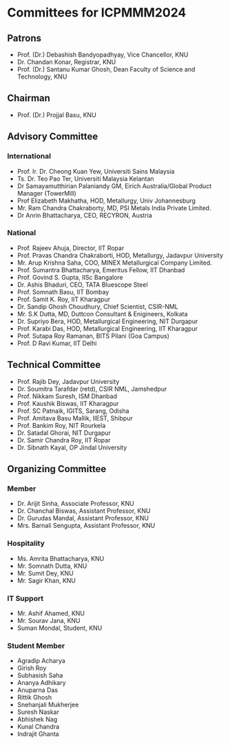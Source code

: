 # Committees for ICPMMM2024

## Patrons

- Prof. (Dr.) Debashish Bandyopadhyay, Vice Chancellor, KNU
- Dr. Chandan Konar, Registrar, KNU
- Prof. (Dr.) Santanu Kumar Ghosh, Dean Faculty of Science and Technology, KNU

## Chairman

- Prof. (Dr.) Projjal Basu, KNU

## Advisory Committee

### International

- Prof. Ir. Dr. Cheong Kuan Yew, Universiti
  Sains Malaysia
- Ts. Dr. Teo Pao Ter, Universiti Malaysia
  Kelantan
- Dr Samayamutthirian Palaniandy GM, Eirich
  Australia/Global Product Manager
  (TowerMill)
- Prof Elizabeth Makhatha, HOD, Metallurgy,
  Univ Johannesburg
- Mr. Ram Chandra Chakraborty, MD, PSI
  Metals India Private Limited.
- Dr Anrin Bhattacharya, CEO, RECYRON,
  Austria

### National

- Prof. Rajeev Ahuja, Director, IIT Ropar
- Prof. Pravas Chandra Chakraborti, HOD,
  Metallurgy, Jadavpur University
- Mr. Arup Krishna Saha, COO, MINEX
  Metallurgical Company Limited.
- Prof. Sumantra Bhattacharya, Emeritus
  Fellow, IIT Dhanbad
- Prof. Govind S. Gupta, IISc Bangalore
- Dr. Ashis Bhaduri, CEO, TATA Bluescope
  Steel
- Prof. Somnath Basu, IIT Bombay
- Prof. Samit K. Roy, IIT Kharagpur
- Dr. Sandip Ghosh Choudhury, Chief
  Scientist, CSIR-NML
- Mr. S.K Dutta, MD, Duttcon Consultant &
  Enigineers, Kolkata
- Dr. Supriyo Bera, HOD, Metallurgical
  Engineering, NIT Durgapur
- Prof. Karabi Das, HOD, Metallurgical
  Engineering, IIT Kharagpur
- Prof. Sutapa Roy Ramanan, BITS Pilani
  (Goa Campus)
- Prof. D Ravi Kumar, IIT Delhi

## Technical Committee

- Prof. Rajib Dey, Jadavpur University
- Dr. Soumitra Tarafdar (retd), CSIR NML,
  Jamshedpur
- Prof. Nikkam Suresh, ISM Dhanbad
- Prof. Kaushik Biswas, IIT Kharagpur
- Prof. SC Patnaik, IGITS, Sarang, Odisha
- Prof. Amitava Basu Mallik, IIEST, Shibpur
- Prof. Bankim Roy, NIT Rourkela
- Dr. Satadal Ghorai, NIT Durgapur
- Dr. Samir Chandra Roy, IIT Ropar
- Dr. Sibnath Kayal, OP Jindal University

## Organizing Committee

### Member

- Dr. Arijit Sinha, Associate Professor, KNU
- Dr. Chanchal Biswas, Assistant Professor, KNU
- Dr. Gurudas Mandal, Assistant Professor, KNU
- Mrs. Barnali Sengupta, Assistant Professor, KNU

### Hospitality

- Ms. Amrita Bhattacharya, KNU
- Mr. Somnath Dutta, KNU
- Mr. Sumit Dey, KNU
- Mr. Sagir Khan, KNU

### IT Support

- Mr. Ashif Ahamed, KNU
- Mr. Sourav Jana, KNU
- Suman Mondal, Student, KNU

### Student Member

- Agradip Acharya
- Girish Roy
- Subhasish Saha
- Ananya Adhikary
- Anuparna Das
- Rittik Ghosh
- Snehanjali Mukherjee
- Suresh Naskar
- Abhishek Nag
- Kunal Chandra
- Indrajit Ghanta
